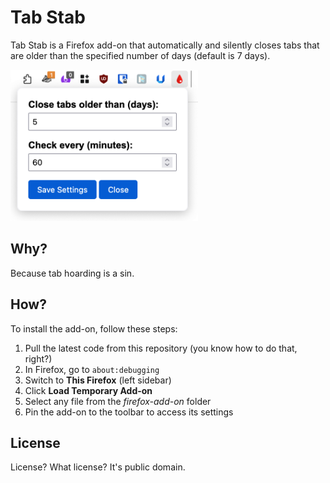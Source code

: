 # Tab Stab

Tab Stab is a Firefox add-on that automatically and silently closes tabs that are older than the specified number of days (default is 7 days).

<img src="tabstab.png" width=300 alt="Tab Stab screenshot">

## Why?

Because tab hoarding is a sin.

## How?

To install the add-on, follow these steps:

1. Pull the latest code from this repository (you know how to do that, right?)
2. In Firefox, go to `about:debugging`
3. Switch to **This Firefox** (left sidebar)
4. Click **Load Temporary Add-on**
5. Select any file from the _firefox-add-on_ folder
3. Pin the add-on to the toolbar to access its settings

## License

License? What license? It's public domain.